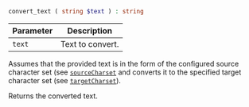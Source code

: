 ```php
convert_text ( string $text ) : string
```

| Parameter | Description
| --------- | -----------
| `text`    | Text to convert.

Assumes that the provided text is in the form of the configured source character set (see [`sourceCharset`](../HtmlNode/) and converts it to the specified target character set (see [`targetCharset`](../HtmlNode/)).

Returns the converted text.